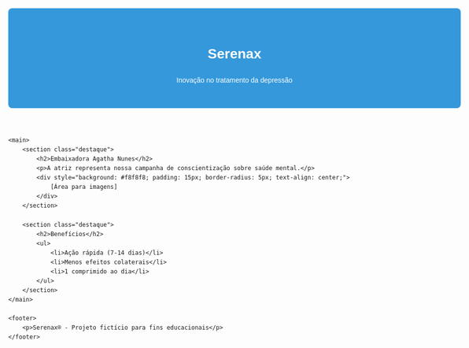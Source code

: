<!DOCTYPE html>
<html lang="pt-BR">
<head>
    <meta charset="UTF-8">
    <meta name="viewport" content="width=device-width, initial-scale=1.0">
    <title>Serenax - Portfólio</title>
    <style>
        body {
            font-family: Arial, sans-serif;
            line-height: 1.6;
            max-width: 1000px;
            margin: 0 auto;
            padding: 20px;
        }
        header {
            background: #3498db;
            color: white;
            padding: 2rem;
            text-align: center;
            border-radius: 8px;
        }
        .destaque {
            background: white;
            padding: 20px;
            margin: 20px 0;
            border-radius: 8px;
            box-shadow: 0 2px 5px rgba(0,0,0,0.1);
        }
        footer {
            text-align: center;
            margin-top: 2rem;
            padding: 1rem;
            background: #f0f0f0;
            border-radius: 8px;
        }
    </style>
</head>
<body>
    <header>
        <h1>Serenax</h1>
        <p>Inovação no tratamento da depressão</p>
    </header>
    
    <main>
        <section class="destaque">
            <h2>Embaixadora Agatha Nunes</h2>
            <p>A atriz representa nossa campanha de conscientização sobre saúde mental.</p>
            <div style="background: #f8f8f8; padding: 15px; border-radius: 5px; text-align: center;">
                [Área para imagens]
            </div>
        </section>
        
        <section class="destaque">
            <h2>Benefícios</h2>
            <ul>
                <li>Ação rápida (7-14 dias)</li>
                <li>Menos efeitos colaterais</li>
                <li>1 comprimido ao dia</li>
            </ul>
        </section>
    </main>
    
    <footer>
        <p>Serenax® - Projeto fictício para fins educacionais</p>
    </footer>
</body>
</html>

